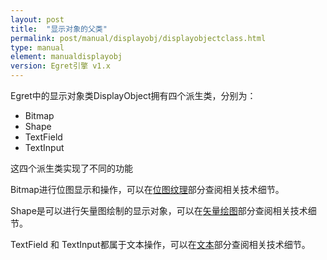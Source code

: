 ```yaml
---
layout: post
title:  "显示对象的父类"
permalink: post/manual/displayobj/displayobjectclass.html
type: manual
element: manualdisplayobj
version: Egret引擎 v1.x
---
```


Egret中的显示对象类DisplayObject拥有四个派生类，分别为：

* Bitmap
* Shape
* TextField
* TextInput

这四个派生类实现了不同的功能

Bitmap进行位图显示和操作，可以在[位图纹理]()部分查阅相关技术细节。

Shape是可以进行矢量图绘制的显示对象，可以在[矢量绘图]()部分查阅相关技术细节。

TextField 和 TextInput都属于文本操作，可以在[文本]()部分查阅相关技术细节。